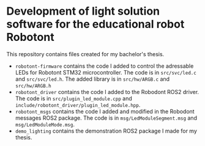 # Development of light solution software for the educational robot Robotont

This repository contains files created for my bachelor's thesis.
* `robotont-firmware` contains the code I added to control the adressable LEDs for Robotont STM32 microcontroller. The code is in `src/svc/led.c` and `src/svc/led.h`. The added library is in `src/hw/ARGB.c` and `src/hw/ARGB.h`
* `robotont_driver` contains the code I added to the Robodont ROS2 driver. The code is in `src/plugin_led_module.cpp` and `include/robotont_driver/plugin_led_module.hpp`.
* `robotont_msgs` contains the code I added and modified in the Robodont messages ROS2 package. The code is in `msg/LedModuleSegment.msg` and `msg/LedModuleMode.msg`.
* `demo_lighting` contains the demonstration ROS2 package I made for my thesis.
